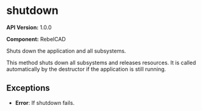 # shutdown

**API Version:** 1.0.0

**Component:** RebelCAD

Shuts down the application and all subsystems.

This method shuts down all subsystems and releases resources.
It is called automatically by the destructor if the application
is still running.

## Exceptions

- **Error**: If shutdown fails.

